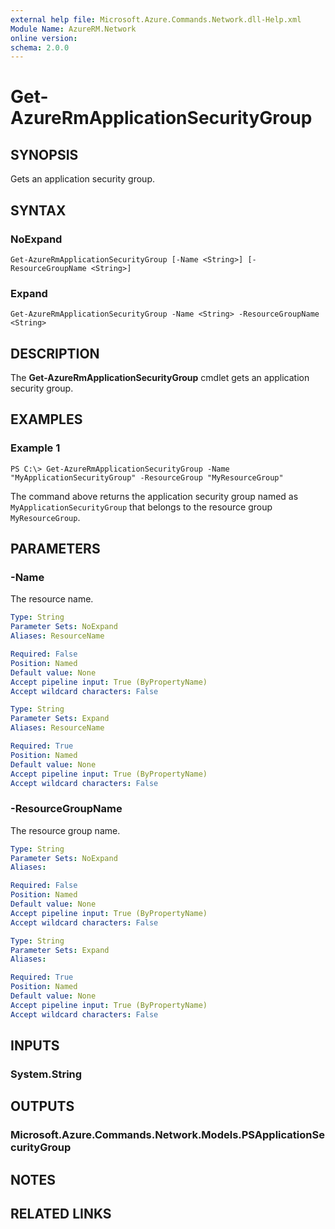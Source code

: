 ```yaml
---
external help file: Microsoft.Azure.Commands.Network.dll-Help.xml
Module Name: AzureRM.Network
online version: 
schema: 2.0.0
---
```


# Get-AzureRmApplicationSecurityGroup

## SYNOPSIS
Gets an application security group.

## SYNTAX

### NoExpand
```
Get-AzureRmApplicationSecurityGroup [-Name <String>] [-ResourceGroupName <String>]
```

### Expand
```
Get-AzureRmApplicationSecurityGroup -Name <String> -ResourceGroupName <String>
```

## DESCRIPTION
The **Get-AzureRmApplicationSecurityGroup** cmdlet gets an application security group.

## EXAMPLES

### Example 1
```
PS C:\> Get-AzureRmApplicationSecurityGroup -Name "MyApplicationSecurityGroup" -ResourceGroup "MyResourceGroup"
```

The command above returns the application security group named as `MyApplicationSecurityGroup` that belongs to the resource group `MyResourceGroup`.

## PARAMETERS

### -Name
The resource name.

```yaml
Type: String
Parameter Sets: NoExpand
Aliases: ResourceName

Required: False
Position: Named
Default value: None
Accept pipeline input: True (ByPropertyName)
Accept wildcard characters: False
```

```yaml
Type: String
Parameter Sets: Expand
Aliases: ResourceName

Required: True
Position: Named
Default value: None
Accept pipeline input: True (ByPropertyName)
Accept wildcard characters: False
```

### -ResourceGroupName
The resource group name.

```yaml
Type: String
Parameter Sets: NoExpand
Aliases: 

Required: False
Position: Named
Default value: None
Accept pipeline input: True (ByPropertyName)
Accept wildcard characters: False
```

```yaml
Type: String
Parameter Sets: Expand
Aliases: 

Required: True
Position: Named
Default value: None
Accept pipeline input: True (ByPropertyName)
Accept wildcard characters: False
```

## INPUTS

### System.String


## OUTPUTS

### Microsoft.Azure.Commands.Network.Models.PSApplicationSecurityGroup


## NOTES

## RELATED LINKS

